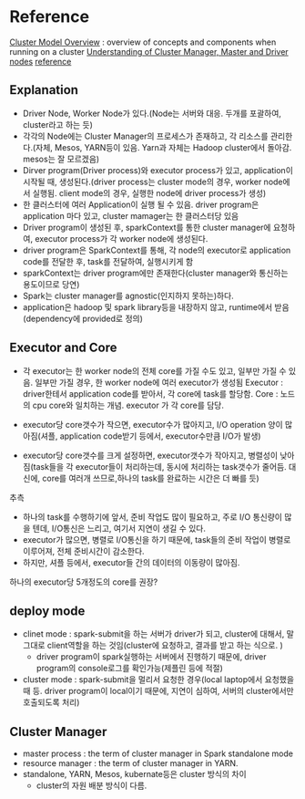 
# Reference
[Cluster Model Overview](https://spark.apache.org/docs/latest/cluster-overview.html) : overview of concepts and components when running on a cluster
[Understanding of Cluster Manager, Master and Driver nodes](https://stackoverflow.com/a/40560068/4352506)
[reference](https://aws.amazon.com/blogs/big-data/best-practices-for-successfully-managing-memory-for-apache-spark-applications-on-amazon-emr/)

## Explanation
- Driver Node, Worker Node가 있다.(Node는 서버와 대응. 두개를 포괄하여, cluster라고 하는 듯)
- 각각의 Node에는 Cluster Manager의 프로세스가 존재하고, 각 리소스를 관리한다.(자체, Mesos, YARN등이 있음. Yarn과 자체는 Hadoop cluster에서 돌아감. mesos는 잘 모르겠음)
- Dirver program(Driver process)와 executor process가 있고, application이 시작될 때, 생성된다.(driver process는 cluster mode의 경우, worker node에서 실행됨. client mode의 경우, 실행한 node에 driver process가 생성)
- 한 클러스터에 여러 Application이 실행 될 수 있음. driver program은 application 마다 있고, cluster mamager는 한 클러스터당 있음
- Driver program이 생성된 후, sparkContext를 통한 cluster manager에 요청하여, executor process가 각 worker node에 생성된다.
- driver program은 SparkContext를 통해, 각 node의 executor로 application code를 전달한 후, task를 전달하여, 실행시키게 함
- sparkContext는 driver program에만 존재한다(cluster manager와 통신하는 용도이므로 당연)
- Spark는 cluster manager를 agnostic(인지하지 못하는)하다.
- application은 hadoop 및 spark library등을 내장하지 않고, runtime에서 받음 (dependency에 provided로 정의)


## Executor and Core
- 각 executor는 한 worker node의 전체 core를 가질 수도 있고, 일부만 가질 수 있음. 일부만 가질 경우, 한 worker node에 여러 executor가 생성됨
Executor : driver한테서 application code를 받아서, 각 core에 task를 할당함.
Core : 노드의 cpu core와 일치하는 개념. executor 가 각 core를 담당.

- executor당 core갯수가 작으면, executor수가 많아지고, I/O operation 양이 많아짐(셔플, application code받기 등에서, executor수만큼 I/O가 발생)
- executor당 core갯수를 크게 설정하면, executor갯수가 작아지고, 병렬성이 낮아짐(task들을 각 executor들이 처리하는데, 동시에 처리하는 task갯수가 줄어듬. 대신에, core를 여러개 쓰므로,하나의 task를 완료하는 시간은 더 빠를 듯)

추측
- 하나의 task를 수행하기에 앞서, 준비 작업도 많이 필요하고, 주로 I/O 통신량이 많을 텐데, I/O통신은 느리고, 여기서 지연이 생길 수 있다.
- executor가 많으면, 병렬로 I/O통신을 하기 때문에, task들의 준비 작업이 병렬로 이루어져, 전체 준비시간이 감소한다.
- 하지만, 셔플 등에서, executor들 간의 데이터의 이동량이 많아짐.

하나의 executor당 5개정도의 core를 권장?

## deploy mode
- clinet mode : spark-submit을 하는 서버가 driver가 되고, cluster에 대해서, 말그대로 client역할을 하는 것임(cluster에 요청하고, 결과를 받고 하는 식으로. )
  - driver program이 spark실행하는 서버에서 진행하기 때문에, driver program의 console로그를 확인가능(제플린 등에 적절)
- cluster mode : spark-submit을 멀리서 요청한 경우(local laptop에서 요청했을 때 등. driver program이 local이기 때문에, 지연이 심하여, 서버의 cluster에서만 호출되도록 처리)

## Cluster Manager
- master process : the term of cluster manager in Spark standalone mode
- resource manager : the term of cluster manager in YARN.
- standalone, YARN, Mesos, kubernate등은 cluster 방식의 차이
    - cluster의 자원 배분 방식이 다름.
